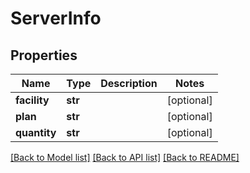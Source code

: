 # ServerInfo


## Properties
Name | Type | Description | Notes
------------ | ------------- | ------------- | -------------
**facility** | **str** |  | [optional] 
**plan** | **str** |  | [optional] 
**quantity** | **str** |  | [optional] 

[[Back to Model list]](../README.md#documentation-for-models) [[Back to API list]](../README.md#documentation-for-api-endpoints) [[Back to README]](../README.md)


